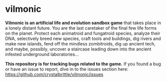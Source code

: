 vilmonic
========

**Vilmonic is an artificial life and evolution sandbox game** that takes place in a lonely distant future. You are the last caretaker of the final few life forms on the planet. Protect each animatroid and fungatroid species, analyze their DNA, selectively breed new species, craft tools and buildings, dig rivers and make new islands, fend off the mindless zombitroids, dig up ancient tech, and maybe, possibly, uncover a staircase leading down into the ancient infested underground laboratories...

**This repository is for tracking bugs related to the game.** If you found a bug or have an issue to report, dive in to the issues section here: https://github.com/crystalbrittle/vilmonic/issues



